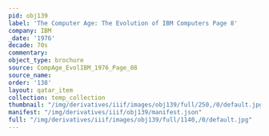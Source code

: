 ```yaml
---
pid: obj139
label: 'The Computer Age: The Evolution of IBM Computers Page 8'
company: IBM
_date: '1976'
decade: 70s
commentary:
object_type: brochure
source: CompAge_EvolIBM_1976_Page_08
source_name:
order: '138'
layout: qatar_item
collection: temp_collection
thumbnail: "/img/derivatives/iiif/images/obj139/full/250,/0/default.jpg"
manifest: "/img/derivatives/iiif/obj139/manifest.json"
full: "/img/derivatives/iiif/images/obj139/full/1140,/0/default.jpg"
---
```

